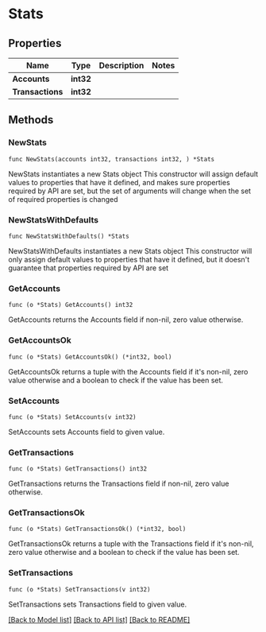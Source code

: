 # Stats

## Properties

Name | Type | Description | Notes
------------ | ------------- | ------------- | -------------
**Accounts** | **int32** |  |
**Transactions** | **int32** |  |

## Methods

### NewStats

`func NewStats(accounts int32, transactions int32, ) *Stats`

NewStats instantiates a new Stats object
This constructor will assign default values to properties that have it defined,
and makes sure properties required by API are set, but the set of arguments
will change when the set of required properties is changed

### NewStatsWithDefaults

`func NewStatsWithDefaults() *Stats`

NewStatsWithDefaults instantiates a new Stats object
This constructor will only assign default values to properties that have it defined,
but it doesn't guarantee that properties required by API are set

### GetAccounts

`func (o *Stats) GetAccounts() int32`

GetAccounts returns the Accounts field if non-nil, zero value otherwise.

### GetAccountsOk

`func (o *Stats) GetAccountsOk() (*int32, bool)`

GetAccountsOk returns a tuple with the Accounts field if it's non-nil, zero value otherwise
and a boolean to check if the value has been set.

### SetAccounts

`func (o *Stats) SetAccounts(v int32)`

SetAccounts sets Accounts field to given value.


### GetTransactions

`func (o *Stats) GetTransactions() int32`

GetTransactions returns the Transactions field if non-nil, zero value otherwise.

### GetTransactionsOk

`func (o *Stats) GetTransactionsOk() (*int32, bool)`

GetTransactionsOk returns a tuple with the Transactions field if it's non-nil, zero value otherwise
and a boolean to check if the value has been set.

### SetTransactions

`func (o *Stats) SetTransactions(v int32)`

SetTransactions sets Transactions field to given value.



[[Back to Model list]](../README.md#documentation-for-models) [[Back to API list]](../README.md#documentation-for-api-endpoints) [[Back to README]](../README.md)
